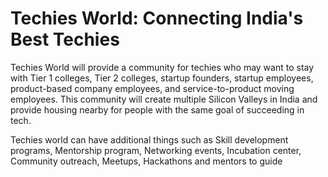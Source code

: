 # Techies World: Connecting India's Best Techies


Techies World will provide a community for techies who may want to stay with Tier 1 colleges, Tier 2 colleges, startup founders, startup employees, product-based company employees, and service-to-product moving employees. This community will create multiple Silicon Valleys in India and provide housing nearby for people with the same goal of succeeding in tech.

Techies world can have additional things such as Skill development programs, Mentorship program, Networking events, Incubation center, Community outreach, Meetups, Hackathons and mentors to guide 

